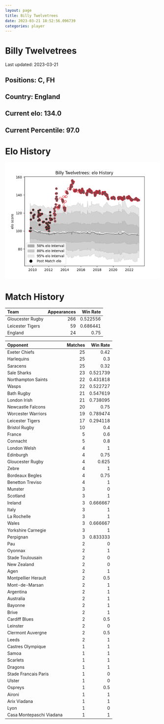 ```yaml
---  
layout: page  
title: Billy Twelvetrees  
date: 2023-03-21 18:52:56.096739  
categories: player  
---
```

# Billy Twelvetrees


Last updated: 2023-03-21
## Positions: C, FH

## Country: England

## Current elo: 134.0

## Current Percentile: 97.0

# Elo History


![elo history](history_BillyTwelvetrees.png)
# Match History


| Team             |   Appearances |   Win Rate |
|:-----------------|--------------:|-----------:|
| Gloucester Rugby |           266 |   0.522556 |
| Leicester Tigers |            59 |   0.686441 |
| England          |            24 |   0.75     |

| Opponent                 |   Matches |   Win Rate |
|:-------------------------|----------:|-----------:|
| Exeter Chiefs            |        25 |   0.42     |
| Harlequins               |        25 |   0.3      |
| Saracens                 |        25 |   0.32     |
| Sale Sharks              |        23 |   0.521739 |
| Northampton Saints       |        22 |   0.431818 |
| Wasps                    |        22 |   0.522727 |
| Bath Rugby               |        21 |   0.547619 |
| London Irish             |        21 |   0.738095 |
| Newcastle Falcons        |        20 |   0.75     |
| Worcester Warriors       |        19 |   0.789474 |
| Leicester Tigers         |        17 |   0.294118 |
| Bristol Rugby            |        10 |   0.4      |
| France                   |         5 |   0.6      |
| Connacht                 |         5 |   0.8      |
| London Welsh             |         4 |   1        |
| Edinburgh                |         4 |   0.75     |
| Gloucester Rugby         |         4 |   0.625    |
| Zebre                    |         4 |   1        |
| Bordeaux Begles          |         4 |   0.75     |
| Benetton Treviso         |         4 |   1        |
| Munster                  |         3 |   0        |
| Scotland                 |         3 |   1        |
| Ireland                  |         3 |   0.666667 |
| Italy                    |         3 |   1        |
| La Rochelle              |         3 |   1        |
| Wales                    |         3 |   0.666667 |
| Yorkshire Carnegie       |         3 |   1        |
| Perpignan                |         3 |   0.833333 |
| Pau                      |         2 |   0        |
| Oyonnax                  |         2 |   1        |
| Stade Toulousain         |         2 |   0        |
| New Zealand              |         2 |   0        |
| Agen                     |         2 |   1        |
| Montpellier Herault      |         2 |   0.5      |
| Mont-de-Marsan           |         2 |   1        |
| Argentina                |         2 |   1        |
| Australia                |         2 |   1        |
| Bayonne                  |         2 |   1        |
| Brive                    |         2 |   1        |
| Cardiff Blues            |         2 |   0.5      |
| Leinster                 |         2 |   0        |
| Clermont Auvergne        |         2 |   0.5      |
| Leeds                    |         2 |   1        |
| Castres Olympique        |         1 |   1        |
| Samoa                    |         1 |   1        |
| Scarlets                 |         1 |   1        |
| Dragons                  |         1 |   1        |
| Stade Francais Paris     |         1 |   0        |
| Ulster                   |         1 |   0        |
| Ospreys                  |         1 |   0.5      |
| Aironi                   |         1 |   1        |
| Arix Viadana             |         1 |   1        |
| Lyon                     |         1 |   0        |
| Casa Montepaschi Viadana |         1 |   1        |